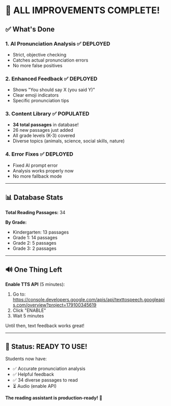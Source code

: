 # 🎉 ALL IMPROVEMENTS COMPLETE!

## ✅ What's Done

### 1. **AI Pronunciation Analysis** ✅ DEPLOYED
- Strict, objective checking
- Catches actual pronunciation errors
- No more false positives

### 2. **Enhanced Feedback** ✅ DEPLOYED  
- Shows "You should say X (you said Y)"
- Clear emoji indicators
- Specific pronunciation tips

### 3. **Content Library** ✅ POPULATED
- **34 total passages** in database!
- 26 new passages just added
- All grade levels (K-3) covered
- Diverse topics (animals, science, social skills, nature)

### 4. **Error Fixes** ✅ DEPLOYED
- Fixed AI prompt error
- Analysis works properly now
- No more fallback mode

---

## 📊 Database Stats

**Total Reading Passages:** 34

**By Grade:**
- Kindergarten: 13 passages
- Grade 1: 14 passages  
- Grade 2: 5 passages
- Grade 3: 2 passages

---

## 🔊 One Thing Left

**Enable TTS API** (5 minutes):
1. Go to: https://console.developers.google.com/apis/api/texttospeech.googleapis.com/overview?project=179100345619
2. Click "ENABLE"
3. Wait 5 minutes

Until then, text feedback works great!

---

## 🚀 Status: READY TO USE!

Students now have:
- ✅ Accurate pronunciation analysis
- ✅ Helpful feedback
- ✅ 34 diverse passages to read
- ⏳ Audio (enable API)

**The reading assistant is production-ready!** 🎉
